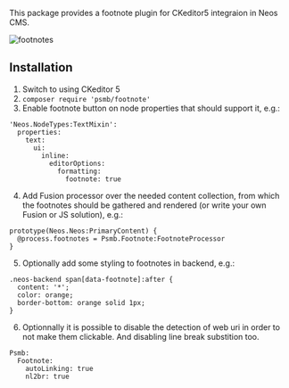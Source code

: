This package provides a footnote plugin for CKeditor5 integraion in Neos CMS.

![footnotes](https://user-images.githubusercontent.com/837032/43721125-a3566a00-999a-11e8-92af-d049c889951d.gif)

## Installation

1. Switch to using CKeditor 5
2. `composer require 'psmb/footnote'`
3. Enable footnote button on node properties that should support it, e.g.:

```
'Neos.NodeTypes:TextMixin':
  properties:
    text:
      ui:
        inline:
          editorOptions:
            formatting:
              footnote: true
```

4. Add Fusion processor over the needed content collection, from which the footnotes should be gathered and rendered (or write your own Fusion or JS solution), e.g.:

```
prototype(Neos.Neos:PrimaryContent) {
  @process.footnotes = Psmb.Footnote:FootnoteProcessor
}
```

5. Optionally add some styling to footnotes in backend, e.g.:

```
.neos-backend span[data-footnote]:after {
  content: '*';
  color: orange;
  border-bottom: orange solid 1px;
}
```

6. Optionnally it is possible to disable the detection of web uri in order to not make them clickable. And disabling line break substition too.


```
Psmb:
  Footnote:
    autoLinking: true
    nl2br: true
```
